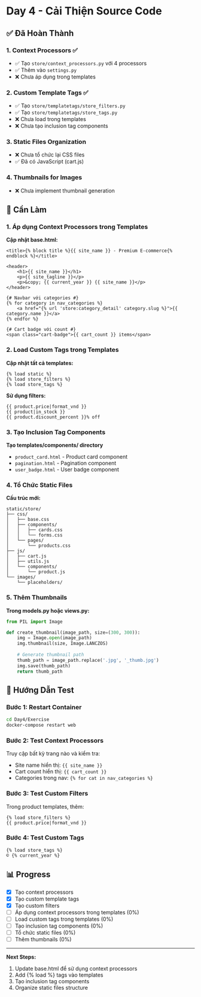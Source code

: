 # Day 4 - Cải Thiện Source Code

## ✅ Đã Hoàn Thành

### 1. Context Processors ✅
- ✅ Tạo `store/context_processors.py` với 4 processors
- ✅ Thêm vào `settings.py`
- ❌ Chưa áp dụng trong templates

### 2. Custom Template Tags ✅
- ✅ Tạo `store/templatetags/store_filters.py`
- ✅ Tạo `store/templatetags/store_tags.py`
- ❌ Chưa load trong templates
- ❌ Chưa tạo inclusion tag components

### 3. Static Files Organization
- ❌ Chưa tổ chức lại CSS files
- ✅ Đã có JavaScript (cart.js)

### 4. Thumbnails for Images
- ❌ Chưa implement thumbnail generation

## 📝 Cần Làm

### 1. Áp dụng Context Processors trong Templates

**Cập nhật base.html:**
```django
<title>{% block title %}{{ site_name }} - Premium E-commerce{% endblock %}</title>

<header>
    <h1>{{ site_name }}</h1>
    <p>{{ site_tagline }}</p>
    <p>&copy; {{ current_year }} {{ site_name }}</p>
</header>

{# Navbar với categories #}
{% for category in nav_categories %}
    <a href="{% url 'store:category_detail' category.slug %}">{{ category.name }}</a>
{% endfor %}

{# Cart badge với count #}
<span class="cart-badge">{{ cart_count }} items</span>
```

### 2. Load Custom Tags trong Templates

**Cập nhật tất cả templates:**
```django
{% load static %}
{% load store_filters %}
{% load store_tags %}
```

**Sử dụng filters:**
```django
{{ product.price|format_vnd }}
{{ product|in_stock }}
{{ product.discount_percent }}% off
```

### 3. Tạo Inclusion Tag Components

**Tạo templates/components/ directory**
- `product_card.html` - Product card component
- `pagination.html` - Pagination component
- `user_badge.html` - User badge component

### 4. Tổ Chức Static Files

**Cấu trúc mới:**
```
static/store/
├── css/
│   ├── base.css
│   ├── components/
│   │   ├── cards.css
│   │   └── forms.css
│   └── pages/
│       └── products.css
├── js/
│   ├── cart.js
│   ├── utils.js
│   └── components/
│       └── product.js
└── images/
    └── placeholders/
```

### 5. Thêm Thumbnails

**Trong models.py hoặc views.py:**
```python
from PIL import Image

def create_thumbnail(image_path, size=(300, 300)):
    img = Image.open(image_path)
    img.thumbnail(size, Image.LANCZOS)
    
    # Generate thumbnail path
    thumb_path = image_path.replace('.jpg', '_thumb.jpg')
    img.save(thumb_path)
    return thumb_path
```

## 🚀 Hướng Dẫn Test

### Bước 1: Restart Container
```bash
cd Day4/Exercise
docker-compose restart web
```

### Bước 2: Test Context Processors
Truy cập bất kỳ trang nào và kiểm tra:
- Site name hiển thị: `{{ site_name }}`
- Cart count hiển thị: `{{ cart_count }}`
- Categories trong nav: `{% for cat in nav_categories %}`

### Bước 3: Test Custom Filters
Trong product templates, thêm:
```django
{% load store_filters %}
{{ product.price|format_vnd }}
```

### Bước 4: Test Custom Tags
```django
{% load store_tags %}
© {% current_year %}
```

## 📊 Progress

- [x] Tạo context processors
- [x] Tạo custom template tags
- [x] Tạo custom filters
- [ ] Áp dụng context processors trong templates (0%)
- [ ] Load custom tags trong templates (0%)
- [ ] Tạo inclusion tag components (0%)
- [ ] Tổ chức static files (0%)
- [ ] Thêm thumbnails (0%)

---

**Next Steps:** 
1. Update base.html để sử dụng context processors
2. Add {% load %} tags vào templates
3. Tạo inclusion tag components
4. Organize static files structure


